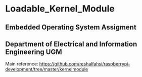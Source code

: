 # Loadable_Kernel_Module
## Embedded Operating System Assigment
## Department of Electrical and Information Engineering UGM

Main reference:
https://github.com/reshalfahsi/raspberrypi-development/tree/master/kernelmodule
